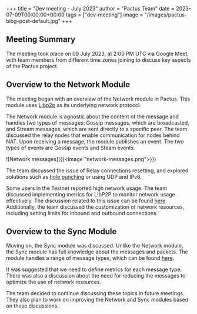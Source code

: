 +++
title = "Dev meeting - July 2023"
author = "Pactus Team"
date = 2023-07-09T00:00:00+00:00
tags = ["dev-meeting"]
image = "/images/pactus-blog-post-default.jpg"
+++

## Meeting Summary

The meeting took place on 09 July 2023, at 2:00 PM UTC via Google Meet,
with team members from different time zones joining to discuss key aspects of the Pactus project.

## Overview to the Network Module

The meeting began with an overview of the Network module in Pactus.
This module uses [Libp2p](https://libp2p.io/) as its underlying network protocol.

The Network module is agnostic about the content of the message and
handles two types of messages: Gossip messages, which are broadcasted,
and Stream messages, which are sent directly to a specific peer.
The team discussed the relay nodes that enable communication for nodes behind NAT.
Upon receiving a message, the module publishes an event.
The two types of events are Gossip events and Steam events.

![Network messages]({{<image "network-messages.png">}})

The team discussed the issue of Relay connections resetting, and explored solutions such as
[hole punching](https://docs.libp2p.io/concepts/nat/hole-punching/) or using UDP and IPv6.

Some users in the Testnet reported high network usage.
The team discussed implementing metrics for LibP2P to monitor network usage effectively.
The discussion related to this issue can be found [here](https://github.com/pactus-project/pactus/discussions/571).
Additionally, the team discussed the customization of network resources,
including setting limits for inbound and outbound connections.

## Overview to the Sync Module

Moving on, the Sync module was discussed.
Unlike the Network module, the Sync module has full knowledge about the messages and packets.
The module handles a range of message types, which can be found
[here](https://github.com/pactus-project/pactus/blob/239bb98120053a220c6732989d9a4541ff0c4fc9/sync/bundle/message/message.go#L41C1-L52C2).

It was suggested that we need to define metrics for each message type.
There was also a discussion about the need for reducing the messages to optimize the use of network resources.

The team decided to continue discussing these topics in future meetings.
They also plan to work on improving the Network and Sync modules based on these discussions.
